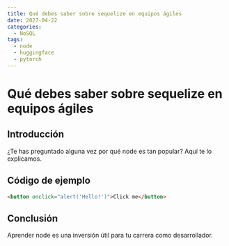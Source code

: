 ```yaml
---
title: Qué debes saber sobre sequelize en equipos ágiles
date: 2027-04-22
categories:
  - NoSQL
tags:
  - node
  - huggingface
  - pytorch
---
```


# Qué debes saber sobre sequelize en equipos ágiles

## Introducción

¿Te has preguntado alguna vez por qué node es tan popular? Aquí te lo explicamos.

## Código de ejemplo

```html
<button onclick="alert('Hello!')">Click me</button>
```

## Conclusión

Aprender node es una inversión útil para tu carrera como desarrollador.